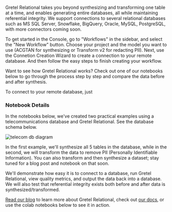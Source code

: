 Gretel Relational takes you beyond synthesizing and transforming one table at a time, and enables generating entire databases, all while maintaining referential integrity. We support connections to several relational databases such as MS SQL Server, Snowflake, BigQuery, Oracle, MySQL, PostgreSQL, with more connectors coming soon. 

To get started in the Console, go to "Workflows" in the sidebar, and select the "New Workflow" button. Choose your project and the model you want to use (ACGTAN for synthesizing or Transform v2 for redacting PII). Next, use the Connetion Creation 
Wizard to create a connection to your remote database. And then follow the easy steps to finish creating your workflow. 

Want to see how Gretel Relational works? Check out one of our notebooks below to go through the process step by step and compare the data before and after synthesis.

To connect to your remote database, just 

### Notebook Details

In the notebooks below, we've created two practical examples using a telecommunications database and Gretel Relational. See the database schema below.

![telecom db diagram](https://blueprints.gretel.cloud/use_cases/images/telecom-db-small.png "Telecom Database Diagram")

In the first example, we'll synthesize all 5 tables in the database, while in the second, we will transform the data to remove PII (Personally Identifiable Information). You can also transform and then synthesize a dataset; stay tuned for a blog post and notebook on that soon.

We'll demonstrate how easy it is to connect to a database, run Gretel Relational, view quality metrics, and output the data back into a database. We will also test that referential integrity exists both before and after data is synthesized/transformed.

[Read our blog](https://gretel.ai/blog/generate-synthetic-databases-with-gretel-relational) to learn more about Gretel Relational, check out [our docs](https://docs.gretel.ai/reference/relational), or use the colab notebooks below to see it in action. 
